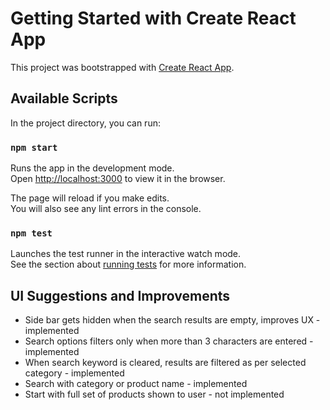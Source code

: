 # Getting Started with Create React App

This project was bootstrapped with [Create React App](https://github.com/facebook/create-react-app).

## Available Scripts

In the project directory, you can run:

### `npm start`

Runs the app in the development mode.\
Open [http://localhost:3000](http://localhost:3000) to view it in the browser.

The page will reload if you make edits.\
You will also see any lint errors in the console.

### `npm test`

Launches the test runner in the interactive watch mode.\
See the section about [running tests](https://facebook.github.io/create-react-app/docs/running-tests) for more information.

## UI Suggestions and Improvements

- Side bar gets hidden when the search results are empty, improves UX - implemented
- Search options filters only when more than 3 characters are entered - implemented
- When search keyword is cleared, results are filtered as per selected category - implemented
- Search with category or product name - implemented
- Start with full set of products shown to user - not implemented
